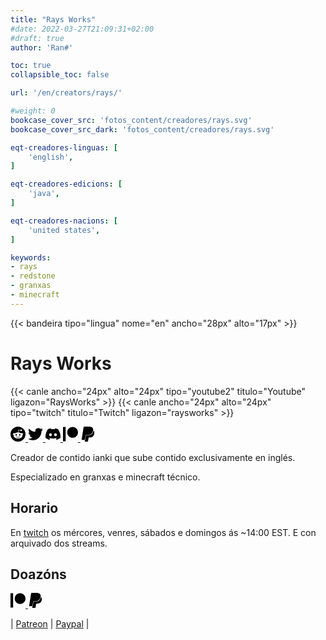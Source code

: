 ```yaml
---
title: "Rays Works"
#date: 2022-03-27T21:09:31+02:00
#draft: true
author: 'Ran#'

toc: true
collapsible_toc: false

url: '/en/creators/rays/'

#weight: 0
bookcase_cover_src: 'fotos_content/creadores/rays.svg'
bookcase_cover_src_dark: 'fotos_content/creadores/rays.svg'

eqt-creadores-linguas: [
    'english',
]

eqt-creadores-edicions: [
    'java',
]

eqt-creadores-nacions: [
    'united states',
]

keywords:
- rays
- redstone
- granxas
- minecraft
---
```


{{< bandeira tipo="lingua" nome="en" ancho="28px" alto="17px" >}}

# Rays Works

{{< canle ancho="24px" alto="24px" tipo="youtube2" titulo="Youtube" ligazon="RaysWorks" >}}
{{< canle ancho="24px" alto="24px" tipo="twitch" titulo="Twitch" ligazon="raysworks" >}}

<a rel="noopener" target="_blank" href="https://www.reddit.com/user/Rays_Works">
<svg role="img" viewBox="0 0 24 24" xmlns="http://www.w3.org/2000/svg" width="24px" height="24px"><title>Reddit</title><path d="M12 0A12 12 0 0 0 0 12a12 12 0 0 0 12 12 12 12 0 0 0 12-12A12 12 0 0 0 12 0zm5.01 4.744c.688 0 1.25.561 1.25 1.249a1.25 1.25 0 0 1-2.498.056l-2.597-.547-.8 3.747c1.824.07 3.48.632 4.674 1.488.308-.309.73-.491 1.207-.491.968 0 1.754.786 1.754 1.754 0 .716-.435 1.333-1.01 1.614a3.111 3.111 0 0 1 .042.52c0 2.694-3.13 4.87-7.004 4.87-3.874 0-7.004-2.176-7.004-4.87 0-.183.015-.366.043-.534A1.748 1.748 0 0 1 4.028 12c0-.968.786-1.754 1.754-1.754.463 0 .898.196 1.207.49 1.207-.883 2.878-1.43 4.744-1.487l.885-4.182a.342.342 0 0 1 .14-.197.35.35 0 0 1 .238-.042l2.906.617a1.214 1.214 0 0 1 1.108-.701zM9.25 12C8.561 12 8 12.562 8 13.25c0 .687.561 1.248 1.25 1.248.687 0 1.248-.561 1.248-1.249 0-.688-.561-1.249-1.249-1.249zm5.5 0c-.687 0-1.248.561-1.248 1.25 0 .687.561 1.248 1.249 1.248.688 0 1.249-.561 1.249-1.249 0-.687-.562-1.249-1.25-1.249zm-5.466 3.99a.327.327 0 0 0-.231.094.33.33 0 0 0 0 .463c.842.842 2.484.913 2.961.913.477 0 2.105-.056 2.961-.913a.361.361 0 0 0 .029-.463.33.33 0 0 0-.464 0c-.547.533-1.684.73-2.512.73-.828 0-1.979-.196-2.512-.73a.326.326 0 0 0-.232-.095z"/></svg>
</a>

<a rel="noopener" target="_blank" href="https://twitter.com/RaysWorks">
<svg role="img" viewBox="0 0 24 24" xmlns="http://www.w3.org/2000/svg" width="24px" height="24px"><title>Twitter</title><path d="M23.953 4.57a10 10 0 01-2.825.775 4.958 4.958 0 002.163-2.723c-.951.555-2.005.959-3.127 1.184a4.92 4.92 0 00-8.384 4.482C7.69 8.095 4.067 6.13 1.64 3.162a4.822 4.822 0 00-.666 2.475c0 1.71.87 3.213 2.188 4.096a4.904 4.904 0 01-2.228-.616v.06a4.923 4.923 0 003.946 4.827 4.996 4.996 0 01-2.212.085 4.936 4.936 0 004.604 3.417 9.867 9.867 0 01-6.102 2.105c-.39 0-.779-.023-1.17-.067a13.995 13.995 0 007.557 2.209c9.053 0 13.998-7.496 13.998-13.985 0-.21 0-.42-.015-.63A9.935 9.935 0 0024 4.59z"/></svg>
</a>

<a rel="noopener" target="_blank" href="https://discord.com/invite/raysworks">
<svg role="img" viewBox="0 0 24 24" xmlns="http://www.w3.org/2000/svg" width="24px" height="24px"><title>Discord</title><path d="M20.317 4.3698a19.7913 19.7913 0 00-4.8851-1.5152.0741.0741 0 00-.0785.0371c-.211.3753-.4447.8648-.6083 1.2495-1.8447-.2762-3.68-.2762-5.4868 0-.1636-.3933-.4058-.8742-.6177-1.2495a.077.077 0 00-.0785-.037 19.7363 19.7363 0 00-4.8852 1.515.0699.0699 0 00-.0321.0277C.5334 9.0458-.319 13.5799.0992 18.0578a.0824.0824 0 00.0312.0561c2.0528 1.5076 4.0413 2.4228 5.9929 3.0294a.0777.0777 0 00.0842-.0276c.4616-.6304.8731-1.2952 1.226-1.9942a.076.076 0 00-.0416-.1057c-.6528-.2476-1.2743-.5495-1.8722-.8923a.077.077 0 01-.0076-.1277c.1258-.0943.2517-.1923.3718-.2914a.0743.0743 0 01.0776-.0105c3.9278 1.7933 8.18 1.7933 12.0614 0a.0739.0739 0 01.0785.0095c.1202.099.246.1981.3728.2924a.077.077 0 01-.0066.1276 12.2986 12.2986 0 01-1.873.8914.0766.0766 0 00-.0407.1067c.3604.698.7719 1.3628 1.225 1.9932a.076.076 0 00.0842.0286c1.961-.6067 3.9495-1.5219 6.0023-3.0294a.077.077 0 00.0313-.0552c.5004-5.177-.8382-9.6739-3.5485-13.6604a.061.061 0 00-.0312-.0286zM8.02 15.3312c-1.1825 0-2.1569-1.0857-2.1569-2.419 0-1.3332.9555-2.4189 2.157-2.4189 1.2108 0 2.1757 1.0952 2.1568 2.419 0 1.3332-.9555 2.4189-2.1569 2.4189zm7.9748 0c-1.1825 0-2.1569-1.0857-2.1569-2.419 0-1.3332.9554-2.4189 2.1569-2.4189 1.2108 0 2.1757 1.0952 2.1568 2.419 0 1.3332-.946 2.4189-2.1568 2.4189Z"/></svg>
</a>

<a rel="noopener" target="_blank" href="https://www.patreon.com/RaysWorks">
<svg role="img" viewBox="0 0 24 24" xmlns="http://www.w3.org/2000/svg" width="24px" height="24px"><title>Patreon</title><path d="M0 .48v23.04h4.22V.48zm15.385 0c-4.764 0-8.641 3.88-8.641 8.65 0 4.755 3.877 8.623 8.641 8.623 4.75 0 8.615-3.868 8.615-8.623C24 4.36 20.136.48 15.385.48z"/></svg>
</a>

<a rel="noopener" target="_blank" href="https://www.paypal.com/paypalme/RaysWorks">
<svg role="img" viewBox="0 0 24 24" xmlns="http://www.w3.org/2000/svg" width="24px" height="24px"><title>PayPal</title><path d="M7.076 21.337H2.47a.641.641 0 0 1-.633-.74L4.944.901C5.026.382 5.474 0 5.998 0h7.46c2.57 0 4.578.543 5.69 1.81 1.01 1.15 1.304 2.42 1.012 4.287-.023.143-.047.288-.077.437-.983 5.05-4.349 6.797-8.647 6.797h-2.19c-.524 0-.968.382-1.05.9l-1.12 7.106zm14.146-14.42a3.35 3.35 0 0 0-.607-.541c-.013.076-.026.175-.041.254-.93 4.778-4.005 7.201-9.138 7.201h-2.19a.563.563 0 0 0-.556.479l-1.187 7.527h-.506l-.24 1.516a.56.56 0 0 0 .554.647h3.882c.46 0 .85-.334.922-.788.06-.26.76-4.852.816-5.09a.932.932 0 0 1 .923-.788h.58c3.76 0 6.705-1.528 7.565-5.946.36-1.847.174-3.388-.777-4.471z"/></svg>
</a>


Creador de contido ianki que sube contido exclusivamente en inglés.

Especializado en granxas e minecraft técnico.

## Horario

En [twitch](https://www.twitch.tv/raysworks) os mércores, venres, sábados e domingos ás ~14:00 EST. E con arquivado dos streams.

## Doazóns

<a rel="noopener" target="_blank" href="https://www.patreon.com/RaysWorks">
<svg role="img" viewBox="0 0 24 24" xmlns="http://www.w3.org/2000/svg" width="24px" height="24px"><title>Patreon</title><path d="M0 .48v23.04h4.22V.48zm15.385 0c-4.764 0-8.641 3.88-8.641 8.65 0 4.755 3.877 8.623 8.641 8.623 4.75 0 8.615-3.868 8.615-8.623C24 4.36 20.136.48 15.385.48z"/></svg>
</a>

<a rel="noopener" target="_blank" href="https://www.paypal.com/paypalme/RaysWorks">
<svg role="img" viewBox="0 0 24 24" xmlns="http://www.w3.org/2000/svg" width="24px" height="24px"><title>PayPal</title><path d="M7.076 21.337H2.47a.641.641 0 0 1-.633-.74L4.944.901C5.026.382 5.474 0 5.998 0h7.46c2.57 0 4.578.543 5.69 1.81 1.01 1.15 1.304 2.42 1.012 4.287-.023.143-.047.288-.077.437-.983 5.05-4.349 6.797-8.647 6.797h-2.19c-.524 0-.968.382-1.05.9l-1.12 7.106zm14.146-14.42a3.35 3.35 0 0 0-.607-.541c-.013.076-.026.175-.041.254-.93 4.778-4.005 7.201-9.138 7.201h-2.19a.563.563 0 0 0-.556.479l-1.187 7.527h-.506l-.24 1.516a.56.56 0 0 0 .554.647h3.882c.46 0 .85-.334.922-.788.06-.26.76-4.852.816-5.09a.932.932 0 0 1 .923-.788h.58c3.76 0 6.705-1.528 7.565-5.946.36-1.847.174-3.388-.777-4.471z"/></svg>
</a>

| [Patreon](https://www.patreon.com/RaysWorks) |
[Paypal](https://www.paypal.com/paypalme/RaysWorks) |
